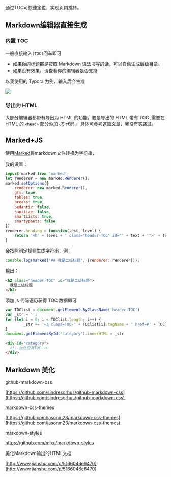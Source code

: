 通过TOC可快速定位，实现页内跳转。

## Markdown编辑器直接生成

### 内置 TOC

一般直接输入`[TOC]`回车即可

+ 如果你的标题都是按照 Markdown 语法书写的话，可以自动生成层级目录。
+ 如果没有效果，请查看你的编辑器是否支持

以我使用的 Typora 为例，输入后会生成

![](http://onvaoy58z.bkt.clouddn.com/TyporaTOC.JPG)



### 导出为 HTML

大部分编辑器都带有导出为 HTML 的功能，要是导出的 HTML 带有 TOC ,需要在 HTML 的 `<head>` 部分添加 JS 代码 ，具体可参考[这篇文章](https://gist.github.com/cloudsben/6059930)，我没有实践过。

## Marked+JS

使用[Marked](https://www.npmjs.com/package/marked)将markdown文件转换为字符串，

我的设置：

```javascript
import marked from 'marked';
let renderer = new marked.Renderer();
marked.setOptions({
	renderer: new marked.Renderer(),
	gfm: true,
	tables: true,
	breaks: true,
	pedantic: false,
	sanitize: false,
	smartLists: true,
	smartypants: false
})
renderer.heading = function(text, level) {
	return '<h' + level + ' class="header-TOC" id="' + text + '">' + text + '</h' + level + '>';
}
```

会按照制定规则生成字符串，例：

```javascript
console.log(marked('## 我是二级标题', {renderer: renderer}));
```

输出：

```HTML
<h2 class="header-TOC" id="我是二级标题">
  我是二级标题
</h2>
```

添加 js 代码遍历获得 TOC 数据即可

```javascript
var TOClist = document.getElementsByClassName('header-TOC')
var _str = '';
for (let i = 0; i < TOClist.length; i++) {
		_str += '<a class=TOC-' + TOClist[i].tagName + ' href=#' + TOClist[i].id + '>' + TOClist[i].id + '</a></br>'
}
document.getElementById('category').innerHTML = _str
```

```HTML
<div id="category">
  <!--此处应有TOC-->
</div>
```



## Markdown 美化

github-markdown-css

[https://github.com/sindresorhus/github-markdown-css](https://github.com/sindresorhus/github-markdown-css)

markdown-css-themes

[https://github.com/jasonm23/markdown-css-themes](https://github.com/jasonm23/markdown-css-themes)

markdown-styles

https://github.com/mixu/markdown-styles

美化Markdown输出的HTML文档

[http://www.jianshu.com/p/5166046e6470](http://www.jianshu.com/p/5166046e6470)


